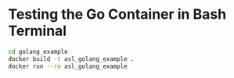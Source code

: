 # Testing the Go Container in Bash Terminal

```bash
cd golang_example
docker build -t asl_golang_example .
docker run --rm asl_golang_example
```
